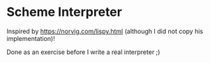 # Scheme Interpreter
Inspired by https://norvig.com/lispy.html (although I did not copy his implementation)!

Done as an exercise before I write a real interpreter ;)
